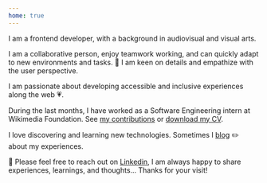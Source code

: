 ```yaml
---
home: true
---
```


<div class="about">
<p>
I am a frontend developer, with a background in audiovisual and visual arts.
</p>
<p>
I am a collaborative person, enjoy teamwork working, and can quickly adapt to new environments and tasks. <span role='img' aria-label='eyes'>👀</span> I am keen on details and empathize with the user perspective.
</p>
<p>
I am passionate about developing accessible and inclusive experiences along the web <span role='img' aria-label='heart'>💗</span>.
</p>

<p>
During the last months, I have worked as a Software Engineering intern at Wikimedia Foundation. See <a href="https://github.com/wikimedia/mediawiki-extensions-GrowthExperiments/commits?author=vivitt" target='_blank'>my contributions</a> or <a href="">download my CV</a>.
</p>
I love discovering and learning new technologies. Sometimes I <a href="/blog/">blog</a> <span role='img' aria-label='pencil'>✏️</span> about my experiences.
<p>
<span role='img' aria-label='message'>💌</span> Please feel free to reach out on <a href="https://www.linkedin.com/in/viviana-yanez/" target='_blank'>Linkedin</a>, I am always happy to share experiences, learnings, and thoughts... Thanks for your visit!
</p>
</div>
